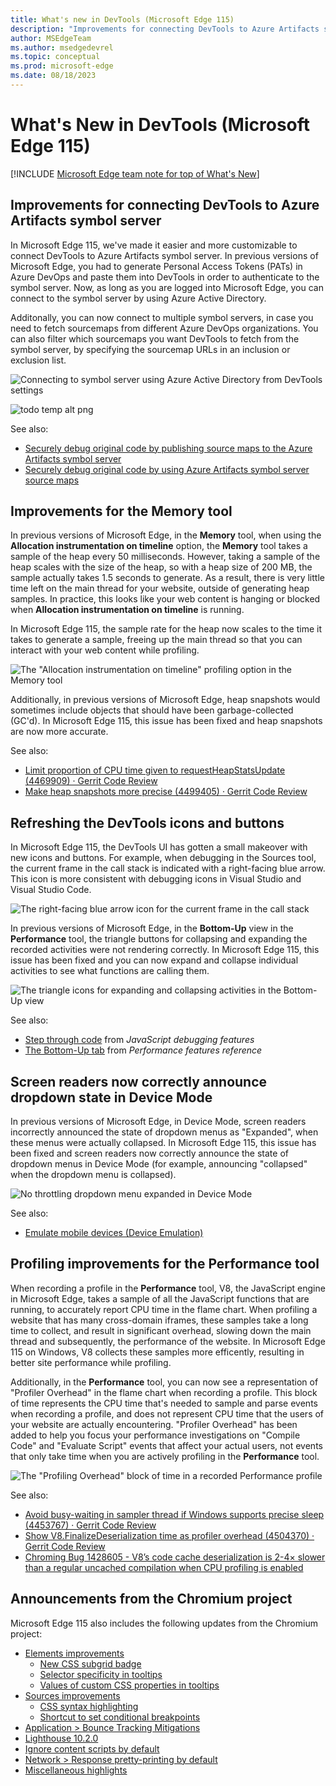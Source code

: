 ```yaml
---
title: What's new in DevTools (Microsoft Edge 115)
description: "Improvements for connecting DevTools to Azure Artifacts symbol server. Snapshotting improvements for the Memory tool. Refreshing the DevTools icons and buttons. And more."
author: MSEdgeTeam
ms.author: msedgedevrel
ms.topic: conceptual
ms.prod: microsoft-edge
ms.date: 08/18/2023
---
```

# What's New in DevTools (Microsoft Edge 115)

[!INCLUDE [Microsoft Edge team note for top of What's New](../../includes/edge-whats-new-note.md)]


<!-- ====================================================================== -->
## Improvements for connecting DevTools to Azure Artifacts symbol server

<!-- Subtitle: You can now use Azure Active Directory for authentication instead of Personal Access Tokens (PATs). You can connect to multiple symbol servers and filter which sourcemaps you want DevTools to fetch. -->

<!-- Reviewer: Rob Paveza-->

In Microsoft Edge 115, we've made it easier and more customizable to connect DevTools to Azure Artifacts symbol server.  In previous versions of Microsoft Edge, you had to generate Personal Access Tokens (PATs) in Azure DevOps and paste them into DevTools in order to authenticate to the symbol server. Now, as long as you are logged into Microsoft Edge, you can connect to the symbol server by using<!--todo: that uses? --> Azure Active Directory.

Additonally, you can now connect to multiple symbol servers, in case you need to fetch sourcemaps from different Azure DevOps organizations. You can also filter which sourcemaps you want DevTools to fetch from the symbol server, by specifying the sourcemap URLs in an inclusion or exclusion list.

![Connecting to symbol server using Azure Active Directory from DevTools settings](./devtools-115-images/aad-symbol-server.png)
<!-- todo: steps to re-create screenshot -->
<!--
1. Launch Edge, ensure that you are logged in to the browser
1. Open DevTools > Settings > Symbol Server
1. Under **Authorization mode:**, select the dropdown and select Azure Active Directory
1. Load the Azure DevOps organizations
1. Take a screenshot
1. Draw red highlight boxes around Authorization mode and Filter behavior
1. See https://dev.azure.com/microsoft/Edge/_git/chromium.devtools-frontend/pullrequest/8874508 for more info
-->

![todo temp alt png](./devtools-115-images/aad-symbol-server-2-temp.png)
<!-- todo: see if 2nd png is ok, with fewer orgs listed -->

See also:
* [Securely debug original code by publishing source maps to the Azure Artifacts symbol server](../../../javascript/publish-source-maps-to-azure.md)
* [Securely debug original code by using Azure Artifacts symbol server source maps](../../../javascript/consume-source-maps-from-azure.md)


<!-- ====================================================================== -->
## Improvements for the Memory tool

<!-- Subtitle: The "Allocation instrumentation on timeline" profiling type in the Memory tool now samples the heap at variable intervals, depending on the size of the heap. Heap snapshots are now more accurate and don't show objects that have been garbage-collected. -->

<!-- Reviewer: Seth Brenith and Sulekha Kulkarni -->

In previous versions of Microsoft Edge, in the **Memory** tool, when using the **Allocation instrumentation on timeline** option, the **Memory** tool takes a sample of the heap every 50 milliseconds.  However, taking a sample of the heap scales with the size of the heap, so with a heap size of 200 MB, the sample actually takes 1.5 seconds to generate.  As a result, there is very little time left on the main thread for your website, outside of generating heap samples.  In practice, this looks like your web content is hanging or blocked when **Allocation instrumentation on timeline** is running.

In Microsoft Edge 115, the sample rate for the heap now scales to the time it takes to generate a sample, freeing up the main thread so that you can interact with your web content while profiling.

![The "Allocation instrumentation on timeline" profiling option in the Memory tool](./devtools-115-images/allocation-instrumentation-on-timeline.png)
<!-- todo: steps to re-create screenshot -->
<!--
1. Navigate to https://microsoftedge.github.io/Demos/demo-to-do/
1. Open DevTools > Memory.
1. Select the "Allocation instrumentation on timeline" profiling type
1. Take a screenshot
1. Draw a red highlight box around the "Allocation instrumentation on timeline" option
 -->

Additionally, in previous versions of Microsoft Edge, heap snapshots would sometimes include objects that should have been garbage-collected (GC'd).  In Microsoft Edge 115, this issue has been fixed and heap snapshots are now more accurate.

See also:
* [Limit proportion of CPU time given to requestHeapStatsUpdate (4469909) · Gerrit Code Review](https://chromium-review.googlesource.com/c/v8/v8/+/4469909)
* [Make heap snapshots more precise (4499405) · Gerrit Code Review](https://chromium-review.googlesource.com/c/v8/v8/+/4499405)


<!-- ====================================================================== -->
## Refreshing the DevTools icons and buttons

<!-- Subtitle: New icons and buttons give an update to the DevTools look and feel. -->

<!-- Reviewer: Jimmy Seto and Vidal Guillermo Diazleal Ortega -->

In Microsoft Edge 115, the DevTools UI has gotten a small makeover with new icons and buttons.  For example, when debugging in the Sources tool, the current frame in the call stack is indicated with a right-facing blue arrow.  This icon is more consistent with debugging icons in Visual Studio and Visual Studio Code.

![The right-facing blue arrow icon for the current frame in the call stack](./devtools-115-images/icon-update-sources.png)
<!-- todo: steps to re-create screenshot -->
<!--
1. Navigate to https://microsoftedge.github.io/Demos/demo-to-do/
1. Open DevTools > Sources. Open the to-do.js file
1. Set a breakpoint on line 14
1. Add an item to the to-do list. The breakpoint should trigger
1. Ensure that the Call Stack section of the Sources tool is visible
1. Take a screenshot
1. Draw a red highlight box around the right-facing blue arrow icon
1. See: https://dev.azure.com/microsoft/Edge/_git/chromium.devtools-frontend/pullrequest/8927764 for more info
 -->

In previous versions of Microsoft Edge, in the **Bottom-Up** view in the **Performance** tool, the triangle buttons for collapsing and expanding the recorded activities were not rendering correctly.  In Microsoft Edge 115, this issue has been fixed and you can now expand and collapse individual activities to see what functions are calling them.

![The triangle icons for expanding and collapsing activities in the Bottom-Up view](./devtools-115-images/icon-update-performance.png)
<!-- todo: steps to re-create screenshot -->
<!--
1. Navigate to https://microsoftedge.github.io/Demos/demo-to-do/
1. Open DevTools > Performance. Select the Reload icon to start profiling and reload the page
1. Wait and profiling will end on its own
1. Make sure the bottom pane is visible in the Performance tool. Switch to the Bottom-Up view.
1. Take a screenshot
1. Draw red highlight boxes around the triangle icons in the Bottom-Up view for expanding/collapsing activities
1. See: https://dev.azure.com/microsoft/Edge/_git/chromium.devtools-frontend/pullrequest/8952566 for more info
 -->

See also:
* [Step through code](../../../javascript/reference.md#step-through-code) from _JavaScript debugging features_
* [The Bottom-Up tab](../../../evaluate-performance/reference.md#the-bottom-up-tab) from _Performance features reference_


<!-- ====================================================================== -->
## Screen readers now correctly announce dropdown state in Device Mode

<!-- Subtitle: In Device Mode, screen readers now correctly announce the state of dropdown menus (for example, announcing "collapsed" when the dropdown menu is collapsed). -->

<!-- Reviewer: Natasha Lee -->

In previous versions of Microsoft Edge, in Device Mode, screen readers incorrectly announced the state of dropdown menus as "Expanded", when these menus were actually collapsed.  In Microsoft Edge 115, this issue has been fixed and screen readers now correctly announce the state of dropdown menus in Device Mode (for example, announcing "collapsed" when the dropdown menu is collapsed).

![No throttling dropdown menu expanded in Device Mode](./devtools-115-images/device-mode-dropdown.png)
<!-- todo: steps to re-create screenshot -->
<!--
1. Navigate to https://microsoftedge.github.io/Demos/demo-to-do/
1. Open DevTools. Turn on Device Mode with the Toggle device emulation button in the top-left corner
1. Expand the viewport so that you can see all the buttons in the Device Mode toolbar
1. Select the **No throttling** dropdown menu
1. Take a screenshot with the menu expanded
1. Draw a red highlight box around the dropdown menu
 -->

See also:
* [Emulate mobile devices (Device Emulation)](../../../device-mode/index.md)


<!-- ====================================================================== -->
## Profiling improvements for the Performance tool

<!-- Subtitle: Your web content will now be more responsive while profiling in the Performance tool, and "Profiler Overhead" blocks of CPU time have been added, to account for the additional time Microsoft Edge needs when profiling. -->

<!-- Reviewer: Seth Brenith and Sulekha Kulkarni -->

When recording a profile in the **Performance** tool, V8, the JavaScript engine in Microsoft Edge, takes a sample of all the JavaScript functions that are running, to accurately report CPU time in the flame chart.  When profiling a website that has many cross-domain iframes, these samples take a long time to collect, and result in significant overhead, slowing down the main thread and subsequently, the performance of the website.  In Microsoft Edge 115 on Windows, V8 collects these samples more efficently, resulting in better site performance while profiling.

Additionally, in the **Performance** tool, you can now see a representation of "Profiler Overhead" in the flame chart when recording a profile. This block of time represents the CPU time that's needed to sample and parse events when recording a profile, and does not represent CPU time that the users of your website are actually encountering.  "Profiler Overhead" has been added to help you focus your performance investigations on "Compile Code" and "Evaluate Script" events that affect your actual users, not events that only take time when you are actively profiling in the **Performance** tool.

![The "Profiling Overhead" block of time in a recorded Performance profile](./devtools-115-images/profiling-overhead-performance.png)
<!-- todo: steps to re-create screenshot -->
<!--
1. Navigate to https://microsoftedge.github.io/Demos/demo-to-do/
1. Open DevTools > Performance. Press the Reload button to reload the page and start profiling
1. Wait for profiling to stop on its own
1. In the flame chart, zoom in on the start of the profile to look for a "Profiling Overhead" block
1. With the "Profiling Overhead" block in view, take a screenshot
1. Draw a red highlight box around the "Profiling Overhead" box
1. If you have difficulty, ping Zoher and I can share with you the trace I recorded that I know has the event
 -->

See also:
* [Avoid busy-waiting in sampler thread if Windows supports precise sleep (4453767) · Gerrit Code Review](https://chromium-review.googlesource.com/c/v8/v8/+/4453767)
* [Show V8.FinalizeDeserialization time as profiler overhead (4504370) · Gerrit Code Review](https://chromium-review.googlesource.com/c/devtools/devtools-frontend/+/4504370)
* [Chroming Bug 1428605 - V8’s code cache deserialization is 2-4× slower than a regular uncached compilation when CPU profiling is enabled](https://bugs.chromium.org/p/chromium/issues/detail?id=1428605)


<!-- ====================================================================== -->
## Announcements from the Chromium project

Microsoft Edge 115 also includes the following updates from the Chromium project:

<!-- todo: delete some links? -->
* [Elements improvements](https://developer.chrome.com/blog/new-in-devtools-115/#elements)
   * [New CSS subgrid badge](https://developer.chrome.com/blog/new-in-devtools-115/#subgrid)
   * [Selector specificity in tooltips](https://developer.chrome.com/blog/new-in-devtools-115/#specificity)
   * [Values of custom CSS properties in tooltips](https://developer.chrome.com/blog/new-in-devtools-115/#css-variable-values)
* [Sources improvements](https://developer.chrome.com/blog/new-in-devtools-115/#sources)
   * [CSS syntax highlighting](https://developer.chrome.com/blog/new-in-devtools-115/#css)
   * [Shortcut to set conditional breakpoints](https://developer.chrome.com/blog/new-in-devtools-115/#breakpoint)
* [Application > Bounce Tracking Mitigations](https://developer.chrome.com/blog/new-in-devtools-115/#bounce-tracking)
* [Lighthouse 10.2.0](https://developer.chrome.com/blog/new-in-devtools-115/#lighthouse)
* [Ignore content scripts by default](https://developer.chrome.com/blog/new-in-devtools-115/#content-script)
* [Network > Response pretty-printing by default](https://developer.chrome.com/blog/new-in-devtools-115/#network)
* [Miscellaneous highlights](https://developer.chrome.com/blog/new-in-devtools-115/#misc)


<!-- ====================================================================== -->
<!-- uncomment if content is copied from developer.chrome.com to this page -->

<!-- > [!NOTE]
> Portions of this page are modifications based on work created and [shared by Google](https://developers.google.com/terms/site-policies) and used according to terms described in the [Creative Commons Attribution 4.0 International License](https://creativecommons.org/licenses/by/4.0).
> The original page for announcements from the Chromium project is [What's New in DevTools (Chrome 115)](https://developer.chrome.com/blog/new-in-devtools-115) and is authored by [Jecelyn Yeen](https://developers.google.com/web/resources/contributors#jecelynyeen) (Developer advocate working on Chrome DevTools at Google). -->


<!-- ====================================================================== -->
<!-- uncomment if content is copied from developer.chrome.com to this page -->

<!-- [![Creative Commons License](../../../../media/cc-logo/88x31.png)](https://creativecommons.org/licenses/by/4.0)
This work is licensed under a [Creative Commons Attribution 4.0 International License](https://creativecommons.org/licenses/by/4.0). -->
